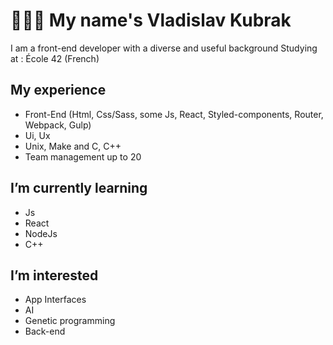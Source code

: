 # 👨🏾‍💻 My name's Vladislav Kubrak

I am a front-end developer with a diverse and useful background
Studying at : École 42 (French)

## My experience
  - Front-End (Html, Css/Sass, some Js, React, Styled-components, Router, Webpack, Gulp)
  - Ui, Ux
  - Unix, Make and C, C++
  - Team management up to 20

## I’m currently learning
  - Js
  - React
  - NodeJs
  - C++

## I’m interested
  - App Interfaces
  - AI
  - Genetic programming
  - Back-end
